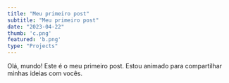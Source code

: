 ```yaml
---
title: "Meu primeiro post"
subtitle: "Meu primeiro post"
date: "2023-04-22"
thumb: 'c.png'
featured: 'b.png'
type: "Projects"
---
```


Olá, mundo! Este é o meu primeiro post. Estou animado para compartilhar minhas ideias com vocês.
